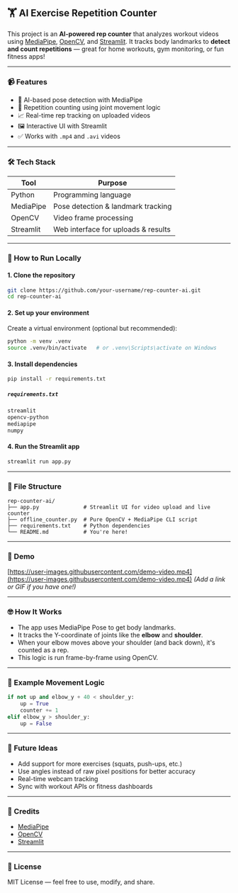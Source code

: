 ## 🏋️ AI Exercise Repetition Counter

This project is an **AI-powered rep counter** that analyzes workout videos using [MediaPipe](https://mediapipe.dev/), [OpenCV](https://opencv.org/), and [Streamlit](https://streamlit.io/). It tracks body landmarks to **detect and count repetitions** — great for home workouts, gym monitoring, or fun fitness apps!

---

### 📹 Features

* 🧠 AI-based pose detection with MediaPipe
* 🎯 Repetition counting using joint movement logic
* 📈 Real-time rep tracking on uploaded videos
* 🖼️ Interactive UI with Streamlit
* ✅ Works with `.mp4` and `.avi` videos

---

### 🛠️ Tech Stack

| Tool      | Purpose                             |
| --------- | ----------------------------------- |
| Python    | Programming language                |
| MediaPipe | Pose detection & landmark tracking  |
| OpenCV    | Video frame processing              |
| Streamlit | Web interface for uploads & results |

---

### 🚀 How to Run Locally

#### 1. Clone the repository

```bash
git clone https://github.com/your-username/rep-counter-ai.git
cd rep-counter-ai
```

#### 2. Set up your environment

Create a virtual environment (optional but recommended):

```bash
python -m venv .venv
source .venv/bin/activate   # or .venv\Scripts\activate on Windows
```

#### 3. Install dependencies

```bash
pip install -r requirements.txt
```

##### `requirements.txt`

```txt
streamlit
opencv-python
mediapipe
numpy
```

#### 4. Run the Streamlit app

```bash
streamlit run app.py
```

---

### 📁 File Structure

```
rep-counter-ai/
├── app.py              # Streamlit UI for video upload and live counter
├── offline_counter.py  # Pure OpenCV + MediaPipe CLI script
├── requirements.txt    # Python dependencies
└── README.md           # You're here!
```

---

### 📸 Demo

[https://user-images.githubusercontent.com/demo-video.mp4](https://user-images.githubusercontent.com/demo-video.mp4) *(Add a link or GIF if you have one!)*

---

### 🤓 How It Works

* The app uses MediaPipe Pose to get body landmarks.
* It tracks the Y-coordinate of joints like the **elbow** and **shoulder**.
* When your elbow moves above your shoulder (and back down), it's counted as a rep.
* This logic is run frame-by-frame using OpenCV.

---

### 🧪 Example Movement Logic

```python
if not up and elbow_y + 40 < shoulder_y:
    up = True
    counter += 1
elif elbow_y > shoulder_y:
    up = False
```

---

### 🧠 Future Ideas

* Add support for more exercises (squats, push-ups, etc.)
* Use angles instead of raw pixel positions for better accuracy
* Real-time webcam tracking
* Sync with workout APIs or fitness dashboards

---

### 🙌 Credits

* [MediaPipe](https://mediapipe.dev/)
* [OpenCV](https://opencv.org/)
* [Streamlit](https://streamlit.io/)

---

### 📜 License

MIT License — feel free to use, modify, and share.
